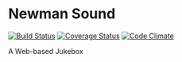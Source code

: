 # Newman Sound
[![Build Status](https://travis-ci.org/tnewman/newmansound.svg?branch=master)](https://travis-ci.org/tnewman/newmansound)
[![Coverage Status](https://coveralls.io/repos/github/tnewman/newmansound/badge.svg?branch=master)](https://coveralls.io/github/tnewman/newmansound?branch=master)
[![Code Climate](https://codeclimate.com/github/tnewman/newmansound/badges/gpa.svg)](https://codeclimate.com/github/tnewman/newmansound)

A Web-based Jukebox
